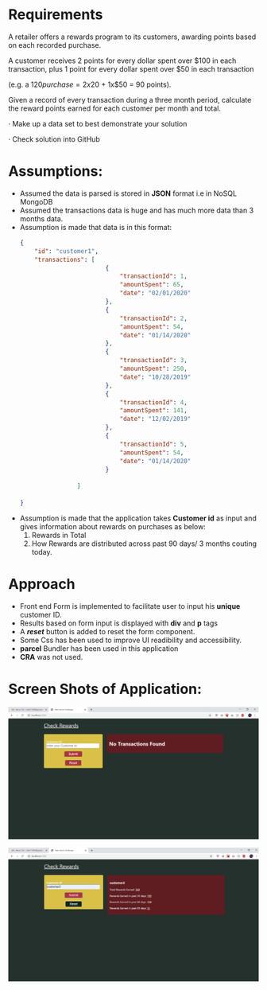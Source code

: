 # Requirements
A retailer offers a rewards program to its customers, awarding points based on each recorded purchase.

 

A customer receives 2 points for every dollar spent over $100 in each transaction, plus 1 point for every dollar spent over $50 in each transaction

(e.g. a $120 purchase = 2x$20 + 1x$50 = 90 points).

 

Given a record of every transaction during a three month period, calculate the reward points earned for each customer per month and total.

 

·         Make up a data set to best demonstrate your solution

·         Check solution into GitHub


# Assumptions:

* Assumed the data is parsed is stored in **JSON** format i.e in NoSQL MongoDB
* Assumed the transactions data is huge and has much more data than 3 months data.
* Assumption is made that data is in this format:
    ```json
    {
        "id": "customer1",
        "transactions": [
                            {
                                "transactionId": 1,
                                "amountSpent": 65,
                                "date": "02/01/2020"
                            },
                            {
                                "transactionId": 2,
                                "amountSpent": 54,
                                "date": "01/14/2020"
                            },
                            {
                                "transactionId": 3,
                                "amountSpent": 250,
                                "date": "10/28/2019"
                            },
                            {
                                "transactionId": 4,
                                "amountSpent": 141,
                                "date": "12/02/2019"
                            },
                            {
                                "transactionId": 5,
                                "amountSpent": 54,
                                "date": "01/14/2020"
                            }
    
                    ]
                
    }
    
    ```
* Assumption is made that the application takes **Customer id** as input and gives information about rewards on purchases as below:
    1. Rewards in Total
    2. How Rewards are distributed across past 90 days/ 3 months couting today.


# Approach

* Front end Form is implemented to facilitate user to input his **unique** customer ID.
* Results based on form input is displayed with **div** and **p** tags
* A **_reset_** button is added to reset the form component.
* Some Css has been used to improve UI readibility and accessibility.
* **parcel** Bundler has been used in this application
* **CRA** was not used.


# Screen Shots of Application:

![screenshot1](https://github.com/rohitm94/Takehome/blob/master/images/image1.png)

![screenshot2](https://github.com/rohitm94/Takehome/blob/master/images/image2.png)